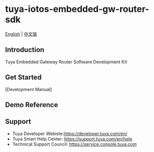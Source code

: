 # tuya-iotos-embedded-gw-router-sdk
[English](README.md) | [中文版](README_cn.md)

## Introduction
Tuya Embedded Gateway Router Software Development Kit


## Get Started

[Development Manual]
## Demo Reference


## Support
- Tuya Developer Webiste:https://developer.tuya.com/en/
- Tuya Smart Help Center: https://support.tuya.com/en/help
- Technical Support Council: https://service.console.tuya.com

